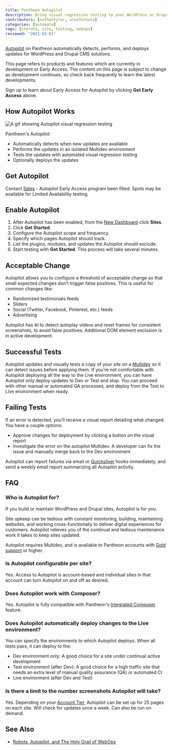 ```yaml
---
title: Pantheon Autopilot
description: Bring visual regression testing to your WordPress or Drupal site
contributors: [nathantyler, alexfornuto]
categories: [automate]
tags: [iterate, site, testing, webops]
reviewed: "2021-02-01"
---
```


[Autopilot](https://pantheon.io/autopilot?docs) on Pantheon automatically detects, performs, and deploys updates for WordPress and Drupal CMS solutions.

<Alert title="Early Access" type="info" icon="leaf">

This page refers to products and features which are currently in development or Early Access. The content on this page is subject to change as development continues, so check back frequently to learn the latest developments.

</Alert>

<Enablement title="Get Early Access" link="https://pantheon.io/earlyaccess/autopilot?docs">

Sign up to learn about Early Access for Autopilot by clicking **Get Early Access** above.

</Enablement>

## How Autopilot Works

![A gif showing Autopilot visual regression testing](../images/dashboard/vrt.gif)

Pantheon's Autopilot:

- Automatically detects when new updates are available
- Performs the updates in an isolated Multidev environment
- Tests the updates with automated visual regression testing
- Optionally deploys the updates

## Get Autopilot

Contact [Sales](https://pantheon.io/earlyaccess/autopilot?docs) - Autopilot Early Access program been filled. Spots may be available for Limited Availability testing.

## Enable Autopilot

<!-- commenting out while in EA
Autopilot can be enabled for each eligible Workspace.

1. In the left bar, click **<i className="fa fa-robot"></i> Autopilot**

1. Choose which sites to enable Autopilot on: **All sites**, **Some sites**, or **One site**.

   - If you choose **Some sites** or **One site**, choose the sites from the dropdown menu that appears.

1. Choose the **Deployment Destination**: Multidev, Dev, Test, or Live
-->

1. After Autopilot has been enabled, from the [New Dashboard](/guides/new-dashboard) click **Sites**.
1. Click **Get Started**.
1. Configure the Autopilot scope and frequency.
1. Specify which pages Autopilot should track.
1. List the plugins, modules, and updates the Autopilot should exclude.
1. Start testing with **Get Started**. This process will take several minutes.

## Acceptable Change

Autopilot allows you to configure a threshold of acceptable change so that small expected changes don't trigger false positives. This is useful for common changes like:

- Randomized testimonials feeds
- Sliders
- Social (Twitter, Facebook, Pinterest, etc.) feeds
- Advertising

Autopilot has AI to detect autoplay videos and reset frames for consistent screenshots, to avoid false positives. Additional DOM element exclusion is in active development.

## Successful Tests

Autopilot updates and visually tests a copy of your site on a [Multidev](/multidev) so it can detect issues before applying them. If you’re not comfortable with Autopilot deploying all the way to the Live environment, you can have Autopilot only deploy updates to Dev or Test and stop. You can proceed with other manual or automated QA processes, and deploy from the Test to Live environment when ready.

## Failing Tests

If an error is detected, you’ll receive a visual report detailing what changed. You have a couple options:

- Approve changes for deployment by clicking a button on the visual report
- Investigate the error on the autopilot Multidev. A developer can fix the issue and manually merge back to the Dev environment

Autopilot can report failures via email or [Quicksilver](/quicksilver) hooks immediately, and send a weekly email report summarizing all Autopilot activity.

## FAQ

### Who is Autopilot for?

If you build or maintain WordPress and Drupal sites, Autopilot is for you.

Site upkeep can be tedious with constant monitoring, building, maintaining websites, and working cross-functionally to deliver digital experiences for customers. Autopilot relieves you of the continual and tedious maintenance work it takes to keep sites updated.

Autopilot requires Multidev, and is available to Pantheon accounts with [Gold support](/support#support-features-and-response-times) or higher.

### Is Autopilot configurable per site?

Yes. Access to Autopilot is account-based and individual sites in that account can turn Autopilot on and off as desired.

### Does Autopilot work with Composer?

Yes. Autopilot is fully compatible with Pantheon's [Integrated Composer](/integrated-composer) feature.

### Does Autopilot automatically deploy changes to the Live environment?

You can specify the environments to which Autopilot deploys. When all tests pass, it can deploy to the:

- Dev environment only: A good choice for a site under continual active development
- Test environment (after Dev): A good choice for a high traffic site that needs an extra level of manual quality assurance (QA) or automated CI
- Live environment (after Dev and Test)

### Is there a limit to the number screenshots Autopilot will take?

Yes. Depending on your [Account Tier](/support#support-features-and-response-times), Autopilot can be set up for 25 pages on each site. Will check for updates once a week. Can also be run on demand.

## See Also

- [Robots, Autopilot, and The Holy Grail of WebOps](https://pantheon.io/blog/robots-autopilot-and-holy-grail-webops)
